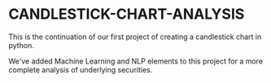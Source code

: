 # CANDLESTICK-CHART-ANALYSIS

This is the continuation of our first project of creating a candlestick chart in python.

We've added Machine Learning and NLP elements to this project for a more complete analysis of underlying securities.
